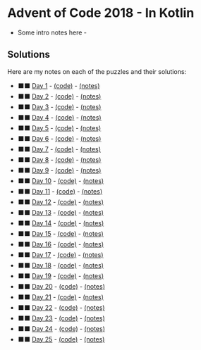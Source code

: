 # Advent of Code 2018 - In Kotlin

- Some intro notes here - 

## Solutions

Here are my notes on each of the puzzles and their solutions:

* &#11035;&#11035; [Day 1](https://adventofcode.com/2018/day/1) - [(code)](day01/Day01.kt) - [(notes)](day01/README.md)
* &#11035;&#11035; [Day 2](https://adventofcode.com/2018/day/2) - [(code)](day01/Day02.kt) - [(notes)](day02/README.md)
* &#11035;&#11035; [Day 3](https://adventofcode.com/2018/day/3) - [(code)](day01/Day03.kt) - [(notes)](day03/README.md)
* &#11035;&#11035; [Day 4](https://adventofcode.com/2018/day/4) - [(code)](day01/Day04.kt) - [(notes)](day04/README.md)
* &#11035;&#11035; [Day 5](https://adventofcode.com/2018/day/5) - [(code)](day01/Day05.kt) - [(notes)](day05/README.md)
* &#11035;&#11035; [Day 6](https://adventofcode.com/2018/day/6) - [(code)](day01/Day06.kt) - [(notes)](day06/README.md)
* &#11035;&#11035; [Day 7](https://adventofcode.com/2018/day/7) - [(code)](day01/Day07.kt) - [(notes)](day07/README.md)
* &#11035;&#11035; [Day 8](https://adventofcode.com/2018/day/8) - [(code)](day01/Day08.kt) - [(notes)](day08/README.md)
* &#11035;&#11035; [Day 9](https://adventofcode.com/2018/day/9) - [(code)](day01/Day09.kt) - [(notes)](day09/README.md)
* &#11035;&#11035; [Day 10](https://adventofcode.com/2018/day/10) - [(code)](day01/Day01.kt) - [(notes)](day01/README.md)
* &#11035;&#11035; [Day 11](https://adventofcode.com/2018/day/11) - [(code)](day01/Day01.kt) - [(notes)](day01/README.md)
* &#11035;&#11035; [Day 12](https://adventofcode.com/2018/day/12) - [(code)](day01/Day01.kt) - [(notes)](day01/README.md)
* &#11035;&#11035; [Day 13](https://adventofcode.com/2018/day/13) - [(code)](day01/Day01.kt) - [(notes)](day01/README.md)
* &#11035;&#11035; [Day 14](https://adventofcode.com/2018/day/14) - [(code)](day01/Day01.kt) - [(notes)](day01/README.md)
* &#11035;&#11035; [Day 15](https://adventofcode.com/2018/day/15) - [(code)](day01/Day01.kt) - [(notes)](day01/README.md)
* &#11035;&#11035; [Day 16](https://adventofcode.com/2018/day/16) - [(code)](day01/Day01.kt) - [(notes)](day01/README.md)
* &#11035;&#11035; [Day 17](https://adventofcode.com/2018/day/17) - [(code)](day01/Day01.kt) - [(notes)](day01/README.md)
* &#11035;&#11035; [Day 18](https://adventofcode.com/2018/day/18) - [(code)](day01/Day01.kt) - [(notes)](day01/README.md)
* &#11035;&#11035; [Day 19](https://adventofcode.com/2018/day/19) - [(code)](day01/Day01.kt) - [(notes)](day01/README.md)
* &#11035;&#11035; [Day 20](https://adventofcode.com/2018/day/20) - [(code)](day01/Day01.kt) - [(notes)](day01/README.md)
* &#11035;&#11035; [Day 21](https://adventofcode.com/2018/day/21) - [(code)](day01/Day01.kt) - [(notes)](day01/README.md)
* &#11035;&#11035; [Day 22](https://adventofcode.com/2018/day/22) - [(code)](day01/Day01.kt) - [(notes)](day01/README.md)
* &#11035;&#11035; [Day 23](https://adventofcode.com/2018/day/23) - [(code)](day01/Day01.kt) - [(notes)](day01/README.md)
* &#11035;&#11035; [Day 24](https://adventofcode.com/2018/day/24) - [(code)](day01/Day01.kt) - [(notes)](day01/README.md)
* &#11035;&#11035; [Day 25](https://adventofcode.com/2018/day/25) - [(code)](day01/Day01.kt) - [(notes)](day01/README.md)
